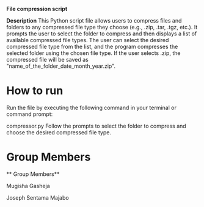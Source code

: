 
**File compression script**

**Description**
This Python script file allows users to compress files and folders to any compressed file type they choose (e.g., .zip, .tar, .tgz, etc.). It prompts the user to select the folder to compress and then displays a list of available compressed file types. The user can select the desired compressed file type from the list, and the program compresses the selected folder using the chosen file type. If the user selects .zip, the compressed file will be saved as "name_of_the_folder_date_month_year.zip".

**How to run**
=======

Run the file by executing the following command in your terminal or command prompt:

compressor.py
Follow the prompts to select the folder to compress and choose the desired compressed file type.

**Group Members**
=======
** Group Members**

Mugisha Gasheja

Joseph Sentama Majabo
